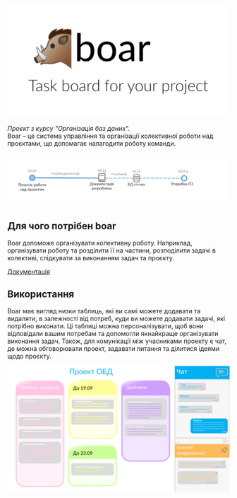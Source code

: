 ﻿![Preview](/docs/images/hero.png)

*Проєкт  з курсу "Організація баз даних".*    
Boar – це система управління та організації колективної роботи над проєктами, що допомагає налагодити роботу команди.    

![Stages of development](/docs/images/development-stages-diagram.png)

## Для чого потрібен boar

Boar допоможе організувати колективну роботу. Наприклад, організувати роботу та розділити її на частини, розподілити задачі в колективі, слідкувати за виконанням задач та проєкту.

[Документація](/docs)

## Використання

Boar має вигляд низки таблиць, які ви самі можете додавати та видаляти, в залежності від потреб, куди ви можете додавати задачі, які потрібно виконати. Ці таблиці можна персоналізувати, щоб вони відповідали вашим потребам та допомогли якнайкраще організувати виконання задач. Також, для комунікації між учасниками проекту є чат, де можна обговорювати проект, задавати питання та ділитися ідеями щодо проєкту.

![Interface concept](/docs/images/readme-interface-concept.png)
